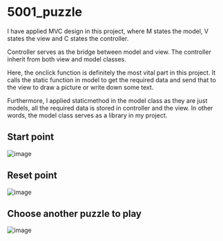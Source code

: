 # 5001_puzzle

I have applied MVC design in this project, where M states the model, V states the view and C states the controller. 

Controller serves as the bridge between model and view. The controller inherit from both view and model classes.

Here, the onclick function is definitely the most vital part in this project. It calls the static function in model to get the required data and send that to the view to draw a picture or write down some text.

Furthermore, I applied staticmethod in the model class as they are just models, all the required data is stored in controller and the view. In other words, the model class serves as a library in my project.

## Start point
![image](https://github.com/user-attachments/assets/8c89140a-5e54-41eb-b66b-0645b1c5376c)

## Reset point
![image](https://github.com/user-attachments/assets/ee6e35f3-72fe-49f6-972b-9fe0bb7c848b)

## Choose another puzzle to play
![image](https://github.com/user-attachments/assets/d291fba7-1592-44bf-b612-cfd344088da0)
